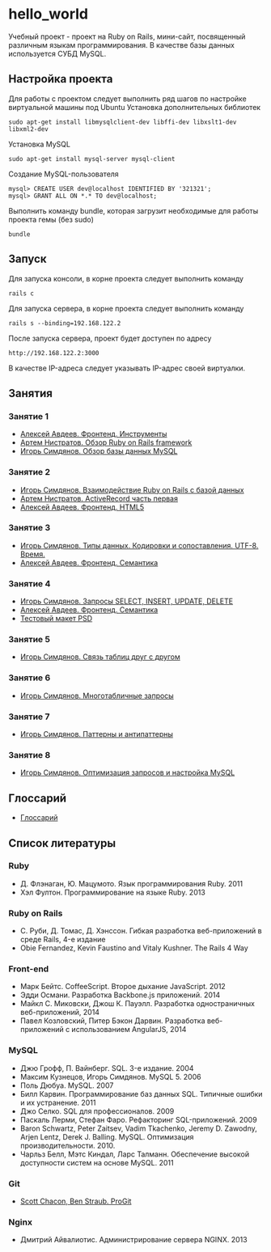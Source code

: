 # hello_world
Учебный проект - проект на Ruby on Rails, мини-сайт, посвященный различным языкам программирования. В качестве базы данных используется СУБД MySQL.

## Настройка проекта
Для работы с проектом следует выполнить ряд шагов по настройке виртуальной машины под Ubuntu
Установка дополнительных библиотек
```
sudo apt-get install libmysqlclient-dev libffi-dev libxslt1-dev libxml2-dev
```
Установка MySQL
```
sudo apt-get install mysql-server mysql-client
```
Создание MySQL-пользователя
```
mysql> CREATE USER dev@localhost IDENTIFIED BY '321321';
mysql> GRANT ALL ON *.* TO dev@localhost;
```
Выполнить команду bundle, которая загрузит необходимые для работы проекта гемы (без sudo)
```
bundle
```

## Запуск
Для запуска консоли, в корне проекта следует выполнить команду
```
rails c
```
Для запуска сервера, в корне проекта следует выполнить команду
```
rails s --binding=192.168.122.2
```
После запуска сервера, проект будет доступен по адресу
```
http://192.168.122.2:3000
```
В качестве IP-адреса следует указывать IP-адрес своей виртуалки.

## Занятия

### Занятие 1

* [Алексей Авдеев. Фронтенд. Инструменты](https://www.dropbox.com/s/ojpfx6bfvnixoo8/01%20%D0%98%D0%BD%D1%81%D1%82%D1%80%D1%83%D0%BC%D0%B5%D0%BD%D1%82%D1%8B.pptx?dl=0)
* [Артем Нистратов. Обзор Ruby on Rails framework](http://slides.com/go-promo/first#/)
* [Игорь Симдянов. Обзор базы данных MySQL](https://docs.google.com/presentation/d/1TZh08UguMNR-crvMcpTy1CMo4GDkb4YH8GhKKimIGR0/edit?usp=sharinghttps://docs.google.com/presentation/d/1TZh08UguMNR-crvMcpTy1CMo4GDkb4YH8GhKKimIGR0/edit?usp=sharing)

### Занятие 2

* [Игорь Симдянов. Взаимодействие Ruby on Rails с базой данных](https://docs.google.com/presentation/d/1plJYhtkX3eQVWwbEJJ1GEcg8knVzK0eGUUPx24oZhWc/edit?usp=sharing)
* [Артем Нистратов. ActiveRecord часть первая](https://slides.com/go-promo/second)
* [Алексей Авдеев. Фронтенд. HTML5](https://www.dropbox.com/s/m595llw2g86jxyu/02%20%D0%A4%D1%80%D0%BE%D0%BD%D1%82%D0%B5%D0%BD%D0%B4%20HTML5.pptx?dl=0)

### Занятие 3

* [Игорь Симдянов. Типы данных. Кодировки и сопоставления. UTF-8. Время.](https://docs.google.com/presentation/d/1TEeKQHqnHtLD2_n6Vj45wA9c1iKtgVgdWH6qIFF3LjM/edit?usp=sharing)
* [Алексей Авдеев. Фронтенд. Семантика](https://www.dropbox.com/s/cwbkrka68e4k3rj/03%20%D0%A1%D0%B5%D0%BC%D0%B0%D0%BD%D1%82%D0%B8%D0%BA%D0%B0.pptx?dl=0)

### Занятие 4

* [Игорь Симдянов. Запросы SELECT, INSERT, UPDATE, DELETE](https://docs.google.com/presentation/d/1gl6Vrb7pUGzxa6tfxnQDOQY24A2a4ZuF_mSdJfkFaYg/edit?usp=sharing)
* [Алексей Авдеев. Фронтенд. Семантика](https://www.dropbox.com/s/rmtw5juaef40qfx/04%20CSS%2C%20SASS%2C%20HAML.pptx?dl=0)
* [Тестовый макет PSD](https://www.dropbox.com/s/q22g0h0bns4g36m/free_psd.psd?dl=0)

### Занятие 5

* [Игорь Симдянов. Связь таблиц друг с другом](https://docs.google.com/presentation/d/1pOmKSKTmI7TCkV1gtaJ2DE9iiO-P-uu0DuUMhESEI58/edit?usp=sharing)

### Занятие 6

* [Игорь Симдянов. Многотабличные запросы](https://docs.google.com/presentation/d/1YyJM74tGQ_UXJF_73L6CfNVNAaIDwwUMuuEhmZXwH04/edit?usp=sharing)

### Занятие 7

* [Игорь Симдянов. Паттерны и антипаттерны](https://docs.google.com/presentation/d/12dJiIxGAUSPyBG9BAHGBE7zq3GsWRdG6z7Oox-ybBPI/edit?usp=sharing)

### Занятие 8

* [Игорь Симдянов. Оптимизация запросов и настройка MySQL](https://docs.google.com/presentation/d/1wJZG21uQABhG5khE6Du83uTqnzJmN2U42LZTUhC6ysw/edit?usp=sharing)

## Глоссарий

* [Глоссарий](https://docs.google.com/document/d/1fDWQXeMoPRCXCUxWehRfZs-jAAcKX8HGtuGeN35JqFU)

## Список литературы

### Ruby

* Д. Флэнаган, Ю. Мацумото. Язык программирования Ruby. 2011
* Хэл Фултон. Программирование на языке Ruby. 2013

### Ruby on Rails

* С. Руби, Д. Томас, Д. Хэнссон. Гибкая разработка веб-приложений в среде Rails, 4-е издание
* Obie Fernandez, Kevin Faustino and Vitaly Kushner. The Rails 4 Way

### Front-end

* Марк Бейтс. CoffeeScript. Второе дыхание JavaScript. 2012
* Эдди Османи. Разработка Backbone.js приложений. 2014
* Майкл С. Миковски, Джош К. Пауэлл. Разработка одностраничных веб-приложений, 2014
* Павел Козловский, Питер Бэкон Дарвин. Разработка веб-приложений с использованием AngularJS, 2014

### MySQL

* Джю Грофф, П. Вайнберг. SQL. 3-е издание. 2004
* Максим Кузнецов, Игорь Симдянов. MySQL 5. 2006
* Поль Дюбуа. MySQL. 2007
* Билл Карвин. Программирование баз данных SQL. Типичные ошибки и их устранение. 2011
* Джо Селко. SQL для профессионалов. 2009
* Паскаль Лерми, Стефан Фаро. Рефакторинг SQL-приложений. 2009
* Baron Schwartz, Peter Zaitsev, Vadim Tkachenko, Jeremy D. Zawodny, Arjen Lentz, Derek J. Balling. MySQL. Оптимизация производительности. 2010.
* Чарльз Белл, Мэтс Киндал, Ларс Талманн. Обеспечение высокой доступности систем на основе MySQL. 2011

### Git

* [Scott Chacon, Ben Straub. ProGit](http://git-scm.com/book/ru/)

### Nginx

* Дмитрий Айвалиотис. Администрирование сервера NGINX. 2013
